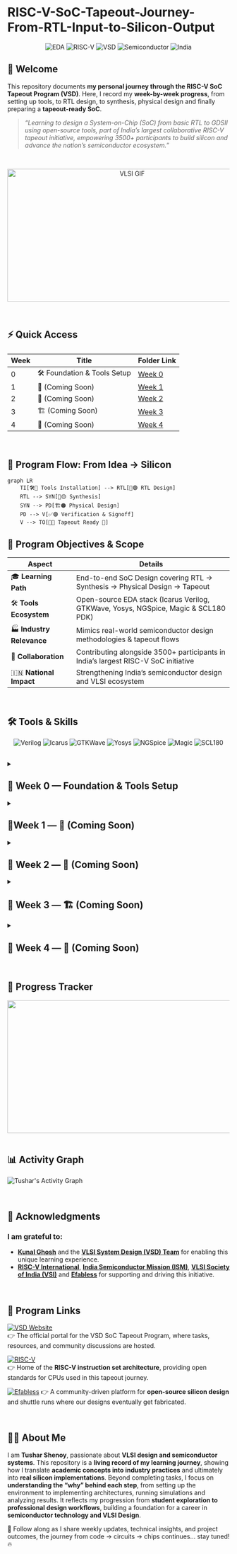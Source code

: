 # RISC-V-SoC-Tapeout-Journey-From-RTL-Input-to-Silicon-Output

<div align="center">

![EDA](https://img.shields.io/badge/OpenSource-EDA%20Tools-purple?style=for-the-badge\&logo=opensourceinitiative)
![RISC-V](https://img.shields.io/badge/RISC--V-OpenSource-blue?style=for-the-badge\&logo=riscv)
![VSD](https://img.shields.io/badge/VSD-Tapeout%20Program-orange?style=for-the-badge\&logo=verilog)
![Semiconductor](https://img.shields.io/badge/India-Semiconductor%20Ecosystem-green?style=for-the-badge)
![India](https://img.shields.io/badge/Made%20in-India-green?style=for-the-badge\&logo=india)

</div>


## 👋 Welcome

This repository documents **my personal journey through the RISC-V SoC Tapeout Program (VSD)**.
Here, I record my **week-by-week progress**, from setting up tools, to RTL design, to synthesis, physical design and finally preparing a **tapeout-ready SoC**.

> *“Learning to design a System-on-Chip (SoC) from basic RTL to GDSII using open-source tools, part of India’s largest collaborative RISC-V tapeout initiative, empowering 3500+ participants to build silicon and advance the nation’s semiconductor ecosystem.”*

<br>

<p align="center">
  <img src="https://cdn.dribbble.com/userupload/25266435/file/original-80b47ebe181ae73b3afb9098bdaf594a.gif" 
       alt="VLSI GIF" 
       width="550" 
       height="300"/>
</p>
<br>

## ⚡ Quick Access

<div align="center">

<h3>

| Week | Title                        | Folder Link        |
| ---- | ---------------------------- | ------------------ |
| 0    | 🛠️ Foundation & Tools Setup | [Week 0](./week0/) |
| 1    | 🚀 (Coming Soon)             | [Week 1](./week1/) |
| 2    | 🔄 (Coming Soon)             | [Week 2](./week2/) |
| 3    | 🏗️ (Coming Soon)            | [Week 3](./week3/) |
| 4    | 🎯 (Coming Soon)             | [Week 4](./week4/) |

</h3>

</div>

<br>


## 🎯 Program Flow: From Idea → Silicon
```mermaid
graph LR
    TI[🛠️🔵 Tools Installation] --> RTL[📝🟢 RTL Design]
    RTL --> SYN[🔄🟡 Synthesis]
    SYN --> PD[🏗️🟠 Physical Design]
    PD --> V[✅🟣 Verification & Signoff]
    V --> TO[🎯🔴 Tapeout Ready 🚀]
```

## 🌟 Program Objectives & Scope

<div align="center">

| Aspect                    | Details                                                                             |
| ------------------------- | ----------------------------------------------------------------------------------- |
| 🎓 **Learning Path**      | End-to-end SoC Design covering RTL → Synthesis → Physical Design → Tapeout          |
| 🛠️ **Tools Ecosystem**   | Open-source EDA stack (Icarus Verilog, GTKWave, Yosys, NGSpice, Magic & SCL180 PDK) |
| 🏭 **Industry Relevance** | Mimics real-world semiconductor design methodologies & tapeout flows                |
| 🤝 **Collaboration**      | Contributing alongside 3500+ participants in India’s largest RISC-V SoC initiative  |
| 🇮🇳 **National Impact**  | Strengthening India’s semiconductor design and VLSI ecosystem                       |

</div>
<br>

## 🛠️ Tools & Skills

<div align="center">

![Verilog](https://img.shields.io/badge/Verilog-RTL-blue?logo=verilog\&style=for-the-badge)
![Icarus](https://img.shields.io/badge/Icarus-verilog-violet?logo=gnu\&style=for-the-badge)
![GTKWave](https://img.shields.io/badge/GTKWave-Simulation-green?logo=waveform\&style=for-the-badge)
![Yosys](https://img.shields.io/badge/Yosys-Synthesis-red?logo=gnu\&style=for-the-badge)
![NGSpice](https://img.shields.io/badge/NGSpice-purple?logo=open-access\&style=for-the-badge)
![Magic](https://img.shields.io/badge/Magic-Layout-orange?logo=magic\&style=for-the-badge)
![SCL180](https://img.shields.io/badge/SCL180-PDK-lightgrey?logo=chip\&style=for-the-badge)

</div>

<br>

<details>
<summary><h2> 📅 Week 0 — Foundation & Tools Setup</h2></summary>
<br>
  
Week 0 was all about **preparing the sandbox**: installing, verifying and configuring the open-source EDA environment that powers the RTL-to-GDSII flow.

* Installed and verified **Icarus Verilog**, **Yosys**, **GTKWave**, **ngspice**, **Magic**.
* Explored **environment setup** for RTL simulation and synthesis.
* Prepared my system for the upcoming **RTL → GDSII flow**.

### 🔗 **Access Week 0 Details**
- [Week 0 Folder](./week0/)

<br>

### 🔧 **Tasks Completed**
<div align="center">
  
| Task  | Description                           | Tools Installed            | Status      |
| ----- | ------------------------------------- | -------------------------- | ----------- |
| **0** | Tool Installation & Environment Setup | Full Open-Source EDA Stack | ✅ Completed |


</div>
<br>

### 🛠️ **Installed Tools Overview**
<div align="center">
  
| Tool               | Purpose                             | Status     |
| ------------------ | ----------------------------------- | ---------- |
| **Yosys**          | RTL synthesis & logic optimization  | ✅ Verified |
| **Icarus Verilog** | Functional simulation & compilation | ✅ Verified |
| **GTKWave**        | Waveform inspection & debugging     | ✅ Verified |
| **Ngspice**        | Analog & mixed-signal simulation    | ✅ Verified |
| **Magic VLSI**     | Layout design & DRC/LVS checks      | ✅ Verified |
  
</div>
<br>

**Key Learnings:**

✅ Got hands-on with open-source EDA tools.

✅ Understood how toolchains interact in the SoC design journey.

✅ Built a stable foundation for advanced tasks.


</details>

<details>
<summary><h2>📅Week 1 — 🚀 (Coming Soon)</h2></summary>

> ⚠️ Content coming soon!

### 🔗 **Access Week 1 Details**
- [Week 1 Folder](./week1/)


</details>

<details>
<summary><h2>📅 Week 2 — 🔄 (Coming Soon) </h2></summary>

> ⚠️ Content coming soon!

- [Week 2 Folder](./week2/)

</details>


<details>
<summary><h2>📅 Week 3 — 🏗️ (Coming Soon)</h2></summary>
    
> ⚠️ Content coming soon!
    
- [Week 3 Folder](./week3/)

</details>


<details>
<summary><h2>📅 Week 4 — 🎯 (Coming Soon) </h2></summary>

> ⚠️ Content coming soon!

- [Week 4 Folder](./week4/)

</details>

<br>

## 📌 Progress Tracker

<div align="center">
<img src="https://github.com/user-attachments/assets/934f4fdb-ada4-4a53-9ec4-78ec485df58f" width="900" height="300">


</div>
<br>

## 📊 Activity Graph

![Tushar's Activity Graph](https://github-readme-activity-graph.vercel.app/graph?username=tusharshenoy&theme=github-compact&hide_border=true)

<br>

## 🙏 **Acknowledgments**

### I am grateful to:

* [**Kunal Ghosh**](https://github.com/kunalg123) and the [**VLSI System Design (VSD) Team**](https://vsdiat.vlsisystemdesign.com/) for enabling this unique learning experience.
* [**RISC-V International**](https://riscv.org/), [**India Semiconductor Mission (ISM)**](https://ism.gov.in/), [**VLSI Society of India (VSI)**]([https://vsi.org.in/](https://www.linkedin.com/company/vlsi-society-of-india-vsi/posts/?feedView=all)) and [**Efabless**](https://chipfoundry.io/efabless) for supporting and driving this initiative.

<br>

## 🔗 Program Links

[![VSD Website](https://img.shields.io/badge/VSD-Official%20Website-blue?style=flat-square)](https://vsdiat.vlsisystemdesign.com/)  
👉 The official portal for the VSD SoC Tapeout Program, where tasks, resources, and community discussions are hosted.  

[![RISC-V](https://img.shields.io/badge/RISC--V-International-green?style=flat-square)](https://riscv.org/)  
👉 Home of the **RISC-V instruction set architecture**, providing open standards for CPUs used in this tapeout journey.  

[![Efabless](https://img.shields.io/badge/Efabless-Platform-orange?style=flat-square)](https://chipfoundry.io/efabless) 
👉 A community-driven platform for **open-source silicon design** and shuttle runs where our designs eventually get fabricated.  

<br>

## 👨‍💻 About Me

I am **Tushar Shenoy**, passionate about **VLSI design and semiconductor systems**. This repository is a **living record of my learning journey**, showing how I translate **academic concepts into industry practices** and ultimately into **real silicon implementations**. Beyond completing tasks, I focus on **understanding the “why” behind each step**, from setting up the environment to implementing architectures, running simulations and analyzing results. It reflects my progression from **student exploration to professional design workflows**, building a foundation for a career in **semiconductor technology and VLSI Design**.

📌 Follow along as I share weekly updates, technical insights, and project outcomes, the journey from code → circuits → chips continues… stay tuned! 🔥
